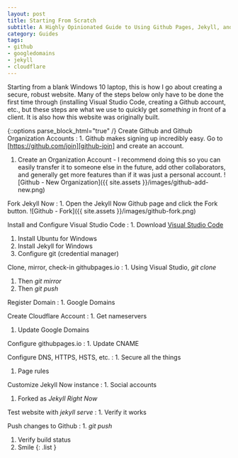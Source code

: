 ```yaml
---
layout: post
title: Starting From Scratch
subtitle: A Highly Opinionated Guide to Using Github Pages, Jekyll, and Cloudflare to Create a Basic Website  
category: Guides
tags:
- github
- googledomains
- jekyll
- cloudflare
---
```


Starting from a blank Windows 10 laptop, this is how I go about creating a secure, robust website. Many of the steps below only have to be done the first time through (installing Visual Studio Code, creating a Github account, etc., but these steps are what we use to quickly get _something_ in front of a client. It is also how this website was originally built.

{::options parse_block_html="true" /}
Create Github and Github Organization Accounts
: 1. Github makes signing up incredibly easy. Go to [https://github.com/join][github-join] and create an account.
  1. Create an Organization Account - I recommend doing this so you can easily transfer it to someone else in the future, add other collaborators, and generally get more features than if it was just a personal account. ![Github - New Organization]({{ site.assets }}/images/github-add-new.png)

Fork Jekyll Now
: 1. Open the Jekyll Now Github page and click the Fork button. ![Github - Fork]({{ site.assets }}/images/github-fork.png)

Install and Configure Visual Studio Code
: 1. Download [Visual Studio Code](https://go.microsoft.com/fwlink/?Linkid=852157)
  1. Install Ubuntu for Windows
  1. Install Jekyll for Windows
  1. Configure git (credential manager)

Clone, mirror, check-in githubpages.io
: 1. Using Visual Studio, _git clone_
  1. Then _git mirror_
  1. Then _git push_

Register Domain
: 1. Google Domains

Create Cloudflare Account
: 1. Get nameservers
  1. Update Google Domains

Configure githubpages.io
: 1. Update CNAME

Configure DNS, HTTPS, HSTS, etc.
: 1. Secure all the things
  1. Page rules

Customize Jekyll Now instance
: 1. Social accounts
  1. Forked as _Jekyll Right Now_

Test website with _jekyll serve_
: 1. Verify it works

Push changes to Github
: 1. _git push_
  1. Verify build status
  1. Smile
{: .list }

[github-join]: <https://github.com/join?return_to=https%3A%2F%2Fgithub.com%2Forganizations%2Fnew&source=login>